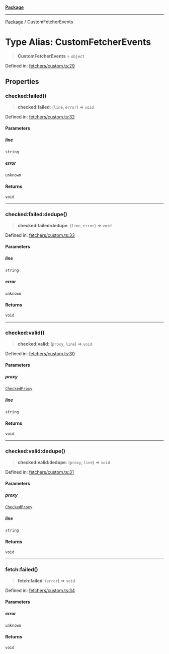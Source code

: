 [**Package**](../README.md)

***

[Package](../globals.md) / CustomFetcherEvents

# Type Alias: CustomFetcherEvents

> **CustomFetcherEvents** = `object`

Defined in: [fetchers/custom.ts:29](https://github.com/AlexXanderGrib/proxy-master/blob/ca5aa337e3a3c6ac87453a9ce0f2477b801f4bc9/src/fetchers/custom.ts#L29)

## Properties

### checked:failed()

> **checked:failed**: (`line`, `error`) => `void`

Defined in: [fetchers/custom.ts:32](https://github.com/AlexXanderGrib/proxy-master/blob/ca5aa337e3a3c6ac87453a9ce0f2477b801f4bc9/src/fetchers/custom.ts#L32)

#### Parameters

##### line

`string`

##### error

`unknown`

#### Returns

`void`

***

### checked:failed:dedupe()

> **checked:failed:dedupe**: (`line`, `error`) => `void`

Defined in: [fetchers/custom.ts:33](https://github.com/AlexXanderGrib/proxy-master/blob/ca5aa337e3a3c6ac87453a9ce0f2477b801f4bc9/src/fetchers/custom.ts#L33)

#### Parameters

##### line

`string`

##### error

`unknown`

#### Returns

`void`

***

### checked:valid()

> **checked:valid**: (`proxy`, `line`) => `void`

Defined in: [fetchers/custom.ts:30](https://github.com/AlexXanderGrib/proxy-master/blob/ca5aa337e3a3c6ac87453a9ce0f2477b801f4bc9/src/fetchers/custom.ts#L30)

#### Parameters

##### proxy

[`CheckedProxy`](CheckedProxy.md)

##### line

`string`

#### Returns

`void`

***

### checked:valid:dedupe()

> **checked:valid:dedupe**: (`proxy`, `line`) => `void`

Defined in: [fetchers/custom.ts:31](https://github.com/AlexXanderGrib/proxy-master/blob/ca5aa337e3a3c6ac87453a9ce0f2477b801f4bc9/src/fetchers/custom.ts#L31)

#### Parameters

##### proxy

[`CheckedProxy`](CheckedProxy.md)

##### line

`string`

#### Returns

`void`

***

### fetch:failed()

> **fetch:failed**: (`error`) => `void`

Defined in: [fetchers/custom.ts:34](https://github.com/AlexXanderGrib/proxy-master/blob/ca5aa337e3a3c6ac87453a9ce0f2477b801f4bc9/src/fetchers/custom.ts#L34)

#### Parameters

##### error

`unknown`

#### Returns

`void`

